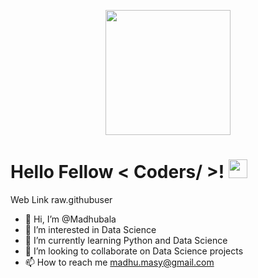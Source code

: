 <p align="center">
<img width="200" src="https://image.emojipng.com/962/35962.jpg">
</p>

<h1> Hello Fellow < Coders/ >! <img src = "https://raw.githubusercontent.com/MartinHeinz/MartinHeinz/master/wave.gif" width = 30px> </h1>
<p align='center'>
</p>

Web Link
raw.githubuser
- 👋 Hi, I’m @Madhubala
- 👀 I’m interested in Data Science
- 🌱 I’m currently learning Python and Data Science
- 💞️ I’m looking to collaborate on Data Science projects
- 📫 How to reach me madhu.masy@gmail.com

<!---
Madhubala03/Madhubala03 is a ✨ special ✨ repository because its `README.md` (this file) appears on your GitHub profile.
You can click the Preview link to take a look at your changes.
--->
